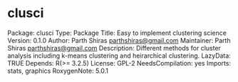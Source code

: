# clusci

Package: clusci
Type: Package
Title: Easy to implement clustering science
Version: 0.1.0
Author: Parth Shiras <parthshiras@gmail.com>
Maintainer: Parth Shiras <parthshiras@gmail.com>
Description: Different methods for cluster analysis including k-means clustering
    and heirarchical clustering.
LazyData: TRUE
Depends:
    R(>= 3.2.5)
License: GPL-2
NeedsCompilation: yes
Imports: stats, graphics
RoxygenNote: 5.0.1
